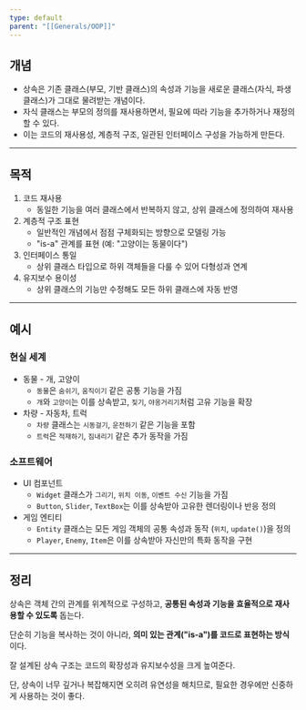 ```yaml
---
type: default
parent: "[[Generals/OOP]]"
---
```

## 개념

- 상속은 기존 클래스(부모, 기반 클래스)의 속성과 기능을 새로운 클래스(자식, 파생 클래스)가 그대로 물려받는 개념이다.
- 자식 클래스는 부모의 정의를 재사용하면서, 필요에 따라 기능을 추가하거나 재정의할 수 있다.
- 이는 코드의 재사용성, 계층적 구조, 일관된 인터페이스 구성을 가능하게 만든다.

---

## 목적

1. 코드 재사용
    - 동일한 기능을 여러 클래스에서 반복하지 않고, 상위 클래스에 정의하여 재사용
2. 계층적 구조 표현
    - 일반적인 개념에서 점점 구체화되는 방향으로 모델링 가능
    - "is-a" 관계를 표현 (예: "고양이는 동물이다")
3. 인터페이스 통일
    - 상위 클래스 타입으로 하위 객체들을 다룰 수 있어 다형성과 연계
4. 유지보수 용이성
    - 상위 클래스의 기능만 수정해도 모든 하위 클래스에 자동 반영

---

## 예시

### 현실 세계

- 동물 - 개, 고양이
    - `동물`은 `숨쉬기`, `움직이기` 같은 공통 기능을 가짐
    - `개`와 `고양이`는 이를 상속받고, `짖기`, `야옹거리기`처럼 고유 기능을 확장
- 차량 - 자동차, 트럭
    - `차량` 클래스는 `시동걸기`, `운전하기` 같은 기능을 포함
    - `트럭`은 `적재하기`, `짐내리기` 같은 추가 동작을 가짐

### 소프트웨어

- UI 컴포넌트
    - `Widget` 클래스가 `그리기`, `위치 이동`, `이벤트 수신` 기능을 가짐
    - `Button`, `Slider`, `TextBox`는 이를 상속받아 고유한 렌더링이나 반응 정의
- 게임 엔티티
    - `Entity` 클래스는 모든 게임 객체의 공통 속성과 동작 (`위치`, `update()`)을 정의
    - `Player`, `Enemy`, `Item`은 이를 상속받아 자신만의 특화 동작을 구현

---

## 정리

상속은 객체 간의 관계를 위계적으로 구성하고, **공통된 속성과 기능을 효율적으로 재사용할 수 있도록** 돕는다.

단순히 기능을 복사하는 것이 아니라, **의미 있는 관계("is-a")를 코드로 표현하는 방식**이다.

잘 설계된 상속 구조는 코드의 확장성과 유지보수성을 크게 높여준다.

단, 상속이 너무 깊거나 복잡해지면 오히려 유연성을 해치므로, 필요한 경우에만 신중하게 사용하는 것이 좋다.